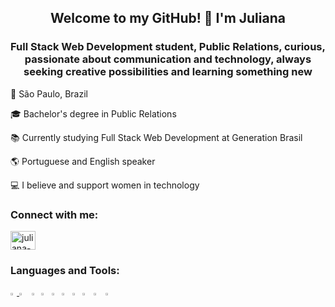 <h2 align="center">Welcome to my GitHub! 👋 I'm Juliana</h1>
<h3 align="center">Full Stack Web Development student, Public Relations, curious, passionate about communication and technology, always seeking creative possibilities and learning something new</h3>

:round_pushpin: São Paulo, Brazil

:mortar_board: Bachelor's degree in Public Relations

:books: Currently studying Full Stack Web Development at Generation Brasil

:earth_americas: Portuguese and English speaker

:computer: I believe and support women in technology

<h3 align="left">Connect with me:</h3>
<p align="left">
<a href="https://linkedin.com/in/juliana-s-andre" target="blank"><img align="center" src="https://cdn.jsdelivr.net/npm/simple-icons@3.0.1/icons/linkedin.svg" alt="juliana-s-andre" height="30" width="40" /></a>
</p>

<h3 align="left">Languages and Tools:</h3>
<p align="left"> 
  
<a target="_blank" rel="noopener noreferrer" href="https://camo.githubusercontent.com/263cb370c9273354af65ae6a56d15191ce30a3502ee39cde2ce5c1d9465f502b/68747470733a2f2f75706c6f61642e77696b696d656469612e6f72672f77696b6970656469612f70742f332f33302f4a6176615f70726f6772616d6d696e675f6c616e67756167655f6c6f676f2e737667"><img src="https://camo.githubusercontent.com/263cb370c9273354af65ae6a56d15191ce30a3502ee39cde2ce5c1d9465f502b/68747470733a2f2f75706c6f61642e77696b696d656469612e6f72672f77696b6970656469612f70742f332f33302f4a6176615f70726f6772616d6d696e675f6c616e67756167655f6c6f676f2e737667" width="2%" data-canonical-src="https://upload.wikimedia.org/wikipedia/pt/3/30/Java_programming_language_logo.svg" style="max-width:100%;">
  <a target="_blank" rel="noopener noreferrer" href="https://camo.githubusercontent.com/7911c53f2f66424f2e58d69d4fcff2bc050458b5ac86115ba2c8b70fcb0ffa01/68747470733a2f2f75706c6f61642e77696b696d656469612e6f72672f77696b6970656469612f636f6d6d6f6e732f7468756d622f362f36312f48544d4c355f6c6f676f5f616e645f776f72646d61726b2e7376672f3132303070782d48544d4c355f6c6f676f5f616e645f776f72646d61726b2e7376672e706e67"><img src="https://camo.githubusercontent.com/7911c53f2f66424f2e58d69d4fcff2bc050458b5ac86115ba2c8b70fcb0ffa01/68747470733a2f2f75706c6f61642e77696b696d656469612e6f72672f77696b6970656469612f636f6d6d6f6e732f7468756d622f362f36312f48544d4c355f6c6f676f5f616e645f776f72646d61726b2e7376672f3132303070782d48544d4c355f6c6f676f5f616e645f776f72646d61726b2e7376672e706e67" width="3.2%" data-canonical-src="https://upload.wikimedia.org/wikipedia/commons/thumb/6/61/HTML5_logo_and_wordmark.svg/1200px-HTML5_logo_and_wordmark.svg.png" style="max-width:100%;"></a>
<a target="_blank" rel="noopener noreferrer" href="https://camo.githubusercontent.com/cf001d2a684fad204e899dab911627fbe9180dbaf26f89c432f438a375e88e6a/68747470733a2f2f75706c6f61642e77696b696d656469612e6f72672f77696b6970656469612f636f6d6d6f6e732f7468756d622f642f64352f435353335f6c6f676f5f616e645f776f72646d61726b2e7376672f3132303070782d435353335f6c6f676f5f616e645f776f72646d61726b2e7376672e706e67"><img src="https://camo.githubusercontent.com/cf001d2a684fad204e899dab911627fbe9180dbaf26f89c432f438a375e88e6a/68747470733a2f2f75706c6f61642e77696b696d656469612e6f72672f77696b6970656469612f636f6d6d6f6e732f7468756d622f642f64352f435353335f6c6f676f5f616e645f776f72646d61726b2e7376672f3132303070782d435353335f6c6f676f5f616e645f776f72646d61726b2e7376672e706e67" width="2.2%" data-canonical-src="https://upload.wikimedia.org/wikipedia/commons/thumb/d/d5/CSS3_logo_and_wordmark.svg/1200px-CSS3_logo_and_wordmark.svg.png" style="max-width:100%;"></a>
  <a target="_blank" rel="noopener noreferrer" href="https://camo.githubusercontent.com/72c27477f91493365e44b44306740892911721464f3f25d5b706c5deab24bfc2/68747470733a2f2f75706c6f61642e77696b696d656469612e6f72672f77696b6970656469612f636f6d6d6f6e732f7468756d622f392f39392f556e6f6666696369616c5f4a6176615363726970745f6c6f676f5f322e7376672f34383070782d556e6f6666696369616c5f4a6176615363726970745f6c6f676f5f322e7376672e706e67"><img src="https://camo.githubusercontent.com/72c27477f91493365e44b44306740892911721464f3f25d5b706c5deab24bfc2/68747470733a2f2f75706c6f61642e77696b696d656469612e6f72672f77696b6970656469612f636f6d6d6f6e732f7468756d622f392f39392f556e6f6666696369616c5f4a6176615363726970745f6c6f676f5f322e7376672f34383070782d556e6f6666696369616c5f4a6176615363726970745f6c6f676f5f322e7376672e706e67" width="2.5%" data-canonical-src="https://upload.wikimedia.org/wikipedia/commons/thumb/9/99/Unofficial_JavaScript_logo_2.svg/480px-Unofficial_JavaScript_logo_2.svg.png" style="max-width:100%;"></a>
  <a target="_blank" rel="noopener noreferrer" href="https://camo.githubusercontent.com/5878c7951c6bdabe75642a76f232b1e7b4c80b703e4b92fd69aa1504b29cc7af/68747470733a2f2f676574626f6f7473747261702e636f6d2f646f63732f342e302f6173736574732f6272616e642f626f6f7473747261702d736f6369616c2d6c6f676f2e706e67"><img src="https://camo.githubusercontent.com/5878c7951c6bdabe75642a76f232b1e7b4c80b703e4b92fd69aa1504b29cc7af/68747470733a2f2f676574626f6f7473747261702e636f6d2f646f63732f342e302f6173736574732f6272616e642f626f6f7473747261702d736f6369616c2d6c6f676f2e706e67" width="2.5%" data-canonical-src="https://getbootstrap.com/docs/4.0/assets/brand/bootstrap-social-logo.png" style="max-width:100%;"></a>
  <a target="_blank" rel="noopener noreferrer" href="https://camo.githubusercontent.com/84cf12855a8eb9ba50bb49c9ab82aa3e69546b19a6349218b3480a08ed0093f3/68747470733a2f2f696d672e69636f6e73382e636f6d2f636f6c6f722f3435322f6e6f64656a732e706e67"><img src="https://camo.githubusercontent.com/84cf12855a8eb9ba50bb49c9ab82aa3e69546b19a6349218b3480a08ed0093f3/68747470733a2f2f696d672e69636f6e73382e636f6d2f636f6c6f722f3435322f6e6f64656a732e706e67" width="2.5%" data-canonical-src="https://img.icons8.com/color/452/nodejs.png" style="max-width:100%;"></a>
  <a target="_blank" rel="noopener noreferrer" href="https://camo.githubusercontent.com/891bf96fd90ac756a2425e7a7de1f3d771e69864edceed57d2f8b2435859842c/68747470733a2f2f6d69726f2e6d656469756d2e636f6d2f6d61782f3831362f312a6d6e36624f733773365162616f3135504d4e52794f412e706e67"><img src="https://camo.githubusercontent.com/891bf96fd90ac756a2425e7a7de1f3d771e69864edceed57d2f8b2435859842c/68747470733a2f2f6d69726f2e6d656469756d2e636f6d2f6d61782f3831362f312a6d6e36624f733773365162616f3135504d4e52794f412e706e67" width="2.5%" data-canonical-src="https://miro.medium.com/max/816/1*mn6bOs7s6Qbao15PMNRyOA.png" style="max-width:100%;"></a>
  <a target="_blank" rel="noopener noreferrer" href="https://camo.githubusercontent.com/2d71b0a23f1207fe0276b15d7c711fe8eb77fcc4e11372ad523a914d13a9580c/68747470733a2f2f616e67756c61722e696f2f6173736574732f696d616765732f6c6f676f732f616e67756c61722f616e67756c61722e706e67"><img src="https://camo.githubusercontent.com/2d71b0a23f1207fe0276b15d7c711fe8eb77fcc4e11372ad523a914d13a9580c/68747470733a2f2f616e67756c61722e696f2f6173736574732f696d616765732f6c6f676f732f616e67756c61722f616e67756c61722e706e67" width="2.7%" data-canonical-src="https://angular.io/assets/images/logos/angular/angular.png" style="max-width:100%;"></a>
  <a target="_blank" rel="noopener noreferrer" href="https://camo.githubusercontent.com/40151cb47332e5a702cfb89f995b11e9ae9c86049403989e8f09aa5931bfd1f8/68747470733a2f2f706e67696d672e636f6d2f75706c6f6164732f6d7973716c2f6d7973716c5f504e4732332e706e67"><img src="https://camo.githubusercontent.com/40151cb47332e5a702cfb89f995b11e9ae9c86049403989e8f09aa5931bfd1f8/68747470733a2f2f706e67696d672e636f6d2f75706c6f6164732f6d7973716c2f6d7973716c5f504e4732332e706e67" width="3%" data-canonical-src="https://pngimg.com/uploads/mysql/mysql_PNG23.png" style="max-width:100%;"></a>
  <a target="_blank" rel="noopener noreferrer" href="https://camo.githubusercontent.com/2c530b38cb14e74d785ebe8d7bf1a649fb44d3e9f43a8dbc103dc01d1fbfce0e/68747470733a2f2f7777772e646f636b65722e636f6d2f73697465732f64656661756c742f66696c65732f64382f323031392d30372f766572746963616c2d6c6f676f2d6d6f6e6f6368726f6d617469632e706e67"><img src="https://camo.githubusercontent.com/2c530b38cb14e74d785ebe8d7bf1a649fb44d3e9f43a8dbc103dc01d1fbfce0e/68747470733a2f2f7777772e646f636b65722e636f6d2f73697465732f64656661756c742f66696c65732f64382f323031392d30372f766572746963616c2d6c6f676f2d6d6f6e6f6368726f6d617469632e706e67" width="3%" data-canonical-src="https://www.docker.com/sites/default/files/d8/2019-07/vertical-logo-monochromatic.png" style="max-width:100%;"></a>
